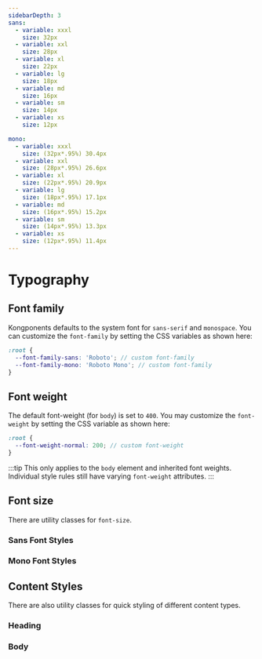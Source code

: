 ```yaml
---
sidebarDepth: 3
sans:
  - variable: xxxl
    size: 32px
  - variable: xxl
    size: 28px
  - variable: xl
    size: 22px
  - variable: lg
    size: 18px
  - variable: md
    size: 16px
  - variable: sm
    size: 14px
  - variable: xs
    size: 12px

mono:
  - variable: xxxl
    size: (32px*.95%) 30.4px
  - variable: xxl
    size: (28px*.95%) 26.6px
  - variable: xl
    size: (22px*.95%) 20.9px
  - variable: lg
    size: (18px*.95%) 17.1px
  - variable: md
    size: (16px*.95%) 15.2px
  - variable: sm
    size: (14px*.95%) 13.3px
  - variable: xs
    size: (12px*.95%) 11.4px
---
```


# Typography

## Font family

Kongponents defaults to the system font for `sans-serif` and `monospace`. You can customize the `font-family` by setting the CSS variables as shown here:

```scss
:root {
  --font-family-sans: 'Roboto'; // custom font-family
  --font-family-mono: 'Roboto Mono'; // custom font-family
}
```

## Font weight

The default font-weight (for `body`) is set to `400`. You may customize the `font-weight` by setting the CSS variable as shown here:

```scss
:root {
  --font-weight-normal: 200; // custom font-weight
}
```

:::tip
This only applies to the `body` element and inherited font weights. Individual style rules still have varying `font-weight` attributes.
:::

## Font size

There are utility classes for `font-size`.

### Sans Font Styles

<div>
  <TypographyBlock
    v-for="(font, key, i) in frontmatter.sans"
    :key="i"
    prefix="type-"
    :font-size="font.size"
    :variable-name="font.variable" />
</div>

### Mono Font Styles

<div>
  <TypographyBlock
    v-for="(font, key, i) in frontmatter.mono"
    :key="i"
    font-type="mono"
    prefix="type-"
    :font-size="font.size"
    :variable-name="font.variable" />
</div>

## Content Styles

There are also utility classes for quick styling of different content types.

### Heading

<div>
  <TypographyBlock
    v-if="headingStyles.length"
    v-for="className in headingStyles"
    :key="className"
    :styleClasses="className"
    :variable-name="className" />
</div>

### Body

<div>
  <TypographyBlock
    v-if="bodyStyles.length"
    v-for="className in bodyStyles"
    :key="className"
    :styleClasses="className"
    :variable-name="className" />
</div>

<script setup lang="ts">
import { onBeforeMount, ref } from 'vue'
import { useData } from 'vitepress'
import TypographyBlock from '@vitepress/components/TypographyBlock.vue'

const { page, frontmatter } = useData()
const headingStyles = ref([])
const bodyStyles = ref([])

onBeforeMount(() => {
  const styles = [
    // heading
    'style-heading-1',
    'style-heading-2',
    'style-heading-3',
    'style-heading-4',
    // body
    'style-body-lg-bold',
    'style-body-lg',
    'style-body-md-bold',
    'style-body-md',
    'style-body-sm-bold',
    'style-body-sm',
    'style-body-link',
    'style-body-bc',
    'style-body-code',
    'style-body-tiny',
  ]

  headingStyles.value = styles.filter(i => i.includes('heading'))
  bodyStyles.value = styles.filter(i => i.includes('body'))
})
</script>
